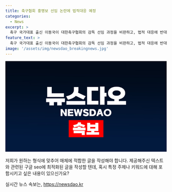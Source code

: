 ```yaml
---
title: 축구협회 홍명보 선임 논란에 법적대응 예정
categories:
  - News
excerpt: >
  축구 국가대표 출신 이동국이 대한축구협회의 감독 선임 과정을 비판하고, 법적 대응에 반대하는 발언을 했다. 박지성과 같은 전 축구인들도 협회를 비판하며 신뢰 회복에 시간이 걸릴 것이라 언급했다. 홍 감독의 선임 절차를 비판하는 현수막이 나오기도 했지만, 협회는 홍 감독의 선임을 결정하고 유럽 출장을 통해 외국인 코치 후보를 물색할 예정이다.
feature_text: >
  축구 국가대표 출신 이동국이 대한축구협회의 감독 선임 과정을 비판하고, 법적 대응에 반대하는 발언을 했다. 박지성과 같은 전 축구인들도 협회를 비판하며 신뢰 회복에 시간이 걸릴 것이라 언급했다. 홍 감독의 선임 절차를 비판하는 현수막이 나오기도 했지만, 협회는 홍 감독의 선임을 결정하고 유럽 출장을 통해 외국인 코치 후보를 물색할 예정이다.
image: '/assets/img/newsdao_breakingnews.jpg'
---
```


<p><img src="/assets/img/newsdao_breakingnews.jpg" alt="firstkoreanews 속보" /></p>

<p>저희가 원하는 형식에 맞추어 매체에 적합한 글을 작성해야 합니다. 제공해주신 텍스트와 관련된 구글 seo에 최적화된 글을 작성할 텐데, 혹시 특정 주제나 키워드에 대해 포함시키고 싶은 내용이 있으신가요?</p>
실시간 뉴스 속보는, <a href="https://newsdao.kr" rel="dofollow">https://newsdao.kr</a>


